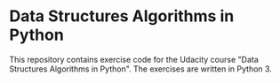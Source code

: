 # Data Structures Algorithms in Python
This repository contains exercise code for the Udacity course "Data Structures Algorithms in Python". The exercises are written in Python 3.
